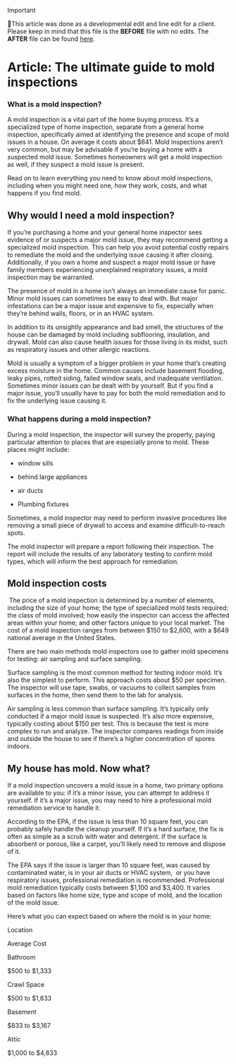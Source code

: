 > [!IMPORTANT]  
> 📌This article was done as a developmental edit and line edit for a client. Please keep in mind that this file is the **BEFORE** file with no edits. The **AFTER** file can be found [here](https://github.com/haleyscomet1P/my-writing/blob/main/Editing%20Examples/Mold%20Inspection%20Guide%20After.md).

# Article: The ultimate guide to mold inspections

### What is a mold inspection?

  

A mold inspection is a vital part of the home buying process. It’s a specialized type of home inspection, separate from a general home inspection, specifically aimed at identifying the presence and scope of mold issues in a house. On average it costs about $641. Mold inspections aren’t very common, but may be advisable if you’re buying a home with a suspected mold issue. Sometimes homeowners will get a mold inspection as well, if they suspect a mold issue is present.

Read on to learn everything you need to know about mold inspections, including when you might need one, how they work, costs, and what happens if you find mold.

## Why would I need a mold inspection? 

If you’re purchasing a home and your general home inspector sees evidence of or suspects a major mold issue, they may recommend getting a specialized mold inspection. This can help you avoid potential costly repairs to remediate the mold and the underlying issue causing it after closing. Additionally, if you own a home and suspect a major mold issue or have family members experiencing unexplained respiratory issues, a mold inspection may be warranted. 

The presence of mold in a home isn’t always an immediate cause for panic. Minor mold issues can sometimes be easy to deal with. But major infestations can be a major issue and expensive to fix, especially when they’re behind walls, floors, or in an HVAC system. 

In addition to its unsightly appearance and bad smell, the structures of the house can be damaged by mold including subflooring, insulation, and drywall. Mold can also cause health issues for those living in its midst, such as respiratory issues and other allergic reactions.

Mold is usually a symptom of a bigger problem in your home that’s creating excess moisture in the home. Common causes include basement flooding, leaky pipes, rotted siding, failed window seals, and inadequate ventilation. Sometimes minor issues can be dealt with by yourself. But if you find a major issue, you’ll usually have to pay for both the mold remediation and to fix the underlying issue causing it.

### What happens during a mold inspection?

During a mold inspection, the inspector will survey the property, paying particular attention to places that are especially prone to mold. These places might include:

  

-   window sills
    
-   behind large appliances

- air ducts
    
-   Plumbing fixtures
    

  

Sometimes, a mold inspector may need to perform invasive procedures like removing a small piece of drywall to access and examine difficult-to-reach spots. 

The mold inspector will prepare a report following their inspection. The report will include the results of any laboratory testing to confirm mold types, which will inform the best approach for remediation. 

## Mold inspection costs

 The price of a mold inspection is determined by a number of elements, including the size of your home; the type of specialized mold tests required; the class of mold involved; how easily the inspector can access the affected areas within your home; and other factors unique to your local market. The cost of a mold inspection ranges from between $150 to $2,600, with a $649 national average in the United States.

There are two main methods mold inspectors use to gather mold specimens for testing: air sampling and surface sampling.

Surface sampling is the most common method for testing indoor mold. It’s also the simplest to perform. This approach costs about $50 per specimen. The inspector will use tape, swabs, or vacuums to collect samples from surfaces in the home, then send them to the lab for analysis.

Air sampling is less common than surface sampling. It’s typically only conducted if a major mold issue is suspected. It’s also more expensive, typically costing about $150 per test. This is because the test is more complex to run and analyze. The inspector compares readings from inside and outside the house to see if there’s a higher concentration of spores indoors. 

## My house has mold. Now what? 

If a mold inspection uncovers a mold issue in a home, two primary options are available to you: if it’s a minor issue, you can attempt to address it yourself. If it’s a major issue, you may need to hire a professional mold remediation service to handle it.

According to the EPA, if the issue is less than 10 square feet, you can probably safely handle the cleanup yourself. If it’s a hard surface, the fix is often as simple as a scrub with water and detergent. If the surface is absorbent or porous, like a carpet, you’ll likely need to remove and dispose of it. 

The EPA says if the issue is larger than 10 square feet, was caused by contaminated water, is in your air ducts or HVAC system,  or you have respiratory issues, professional remediation is recommended. Professional mold remediation typically costs between $1,100 and $3,400. It varies based on factors like home size, type and scope of mold, and the location of the mold issue. 

Here’s what you can expect based on where the mold is in your home:
  

Location

Average Cost 

Bathroom

$500 to $1,333

Crawl Space

$500 to $1,833

Basement

$833 to $3,167

Attic

$1,000 to $4,833
